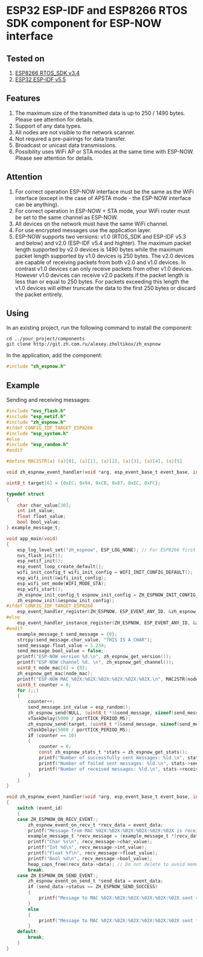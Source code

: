# ESP32 ESP-IDF and ESP8266 RTOS SDK component for ESP-NOW interface

## Tested on

1. [ESP8266 RTOS_SDK v3.4](https://docs.espressif.com/projects/esp8266-rtos-sdk/en/latest/index.html#)
2. [ESP32 ESP-IDF v5.5](https://docs.espressif.com/projects/esp-idf/en/release-v5.5/esp32/index.html)

## Features

1. The maximum size of the transmitted data is up to 250 / 1490 bytes. Please see attention for details.
2. Support of any data types.
3. All nodes are not visible to the network scanner.
4. Not required a pre-pairings for data transfer.
5. Broadcast or unicast data transmissions.
6. Possibility uses WiFi AP or STA modes at the same time with ESP-NOW. Please see attention for details.

## Attention

1. For correct operation ESP-NOW interface must be the same as the WiFi interface (except in the case of APSTA mode - the ESP-NOW interface can be anything).
2. For correct operation in ESP-NOW + STA mode, your WiFi router must be set to the same channel as ESP-NOW.
3. All devices on the network must have the same WiFi channel.
4. For use encrypted messages use the application layer.
5. ESP-NOW supports two versions: v1.0 (RTOS_SDK and ESP-IDF v5.3 and below) and v2.0 (ESP-IDF v5.4 and highter). The maximum packet length supported by v2.0 devices is 1490 bytes while the maximum packet length supported by v1.0 devices is 250 bytes. The v2.0 devices are capable of receiving packets from both v2.0 and v1.0 devices. In contrast v1.0 devices can only receive packets from other v1.0 devices. However v1.0 devices can receive v2.0 packets if the packet length is less than or equal to 250 bytes. For packets exceeding this length the v1.0 devices will either truncate the data to the first 250 bytes or discard the packet entirely.

## Using

In an existing project, run the following command to install the component:

```text
cd ../your_project/components
git clone http://git.zh.com.ru/alexey.zholtikov/zh_espnow
```

In the application, add the component:

```c
#include "zh_espnow.h"
```

## Example

Sending and receiving messages:

```c
#include "nvs_flash.h"
#include "esp_netif.h"
#include "zh_espnow.h"
#ifdef CONFIG_IDF_TARGET_ESP8266
#include "esp_system.h"
#else
#include "esp_random.h"
#endif

#define MAC2STR(a) (a)[0], (a)[1], (a)[2], (a)[3], (a)[4], (a)[5]

void zh_espnow_event_handler(void *arg, esp_event_base_t event_base, int32_t event_id, void *event_data);

uint8_t target[6] = {0xEC, 0x94, 0xCB, 0x87, 0xEC, 0xFC};

typedef struct
{
    char char_value[30];
    int int_value;
    float float_value;
    bool bool_value;
} example_message_t;

void app_main(void)
{
    esp_log_level_set("zh_espnow", ESP_LOG_NONE); // For ESP8266 first enable "Component config -> Log output -> Enable log set level" via menuconfig.
    nvs_flash_init();
    esp_netif_init();
    esp_event_loop_create_default();
    wifi_init_config_t wifi_init_config = WIFI_INIT_CONFIG_DEFAULT();
    esp_wifi_init(&wifi_init_config);
    esp_wifi_set_mode(WIFI_MODE_STA);
    esp_wifi_start();
    zh_espnow_init_config_t espnow_init_config = ZH_ESPNOW_INIT_CONFIG_DEFAULT();
    zh_espnow_init(&espnow_init_config);
#ifdef CONFIG_IDF_TARGET_ESP8266
    esp_event_handler_register(ZH_ESPNOW, ESP_EVENT_ANY_ID, &zh_espnow_event_handler, NULL);
#else
    esp_event_handler_instance_register(ZH_ESPNOW, ESP_EVENT_ANY_ID, &zh_espnow_event_handler, NULL, NULL);
#endif
    example_message_t send_message = {0};
    strcpy(send_message.char_value, "THIS IS A CHAR");
    send_message.float_value = 1.234;
    send_message.bool_value = false;
    printf("ESP-NOW version %d.\n", zh_espnow_get_version());
    printf("ESP-NOW channel %d. \n", zh_espnow_get_channel());
    uint8_t node_mac[6] = {0};
    zh_espnow_get_mac(node_mac);
    printf("ESP-NOW MAC %02X:%02X:%02X:%02X:%02X:%02X.\n", MAC2STR(node_mac));
    uint8_t counter = 0;
    for (;;)
    {
        counter++;
        send_message.int_value = esp_random();
        zh_espnow_send(NULL, (uint8_t *)&send_message, sizeof(send_message));
        vTaskDelay(5000 / portTICK_PERIOD_MS);
        zh_espnow_send(target, (uint8_t *)&send_message, sizeof(send_message));
        vTaskDelay(5000 / portTICK_PERIOD_MS);
        if (counter == 10)
        {
            counter = 0;
            const zh_espnow_stats_t *stats = zh_espnow_get_stats();
            printf("Number of successfully sent messages: %ld.\n", stats->sent_success);
            printf("Number of failed sent messages: %ld.\n", stats->sent_fail);
            printf("Number of received messages: %ld.\n", stats->received);
        }
    }
}

void zh_espnow_event_handler(void *arg, esp_event_base_t event_base, int32_t event_id, void *event_data)
{
    switch (event_id)
    {
    case ZH_ESPNOW_ON_RECV_EVENT:;
        zh_espnow_event_on_recv_t *recv_data = event_data;
        printf("Message from MAC %02X:%02X:%02X:%02X:%02X:%02X is received. Data lenght %d bytes.\n", MAC2STR(recv_data->mac_addr), recv_data->data_len);
        example_message_t *recv_message = (example_message_t *)recv_data->data;
        printf("Char %s\n", recv_message->char_value);
        printf("Int %d\n", recv_message->int_value);
        printf("Float %f\n", recv_message->float_value);
        printf("Bool %d\n", recv_message->bool_value);
        heap_caps_free(recv_data->data); // Do not delete to avoid memory leaks!
        break;
    case ZH_ESPNOW_ON_SEND_EVENT:;
        zh_espnow_event_on_send_t *send_data = event_data;
        if (send_data->status == ZH_ESPNOW_SEND_SUCCESS)
        {
            printf("Message to MAC %02X:%02X:%02X:%02X:%02X:%02X sent success.\n", MAC2STR(send_data->mac_addr));
        }
        else
        {
            printf("Message to MAC %02X:%02X:%02X:%02X:%02X:%02X sent fail.\n", MAC2STR(send_data->mac_addr));
        }
    default:
        break;
    }
}
```
